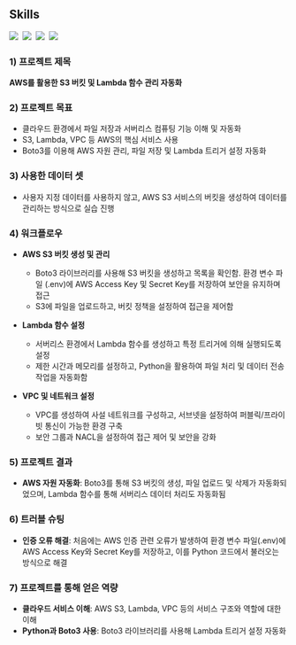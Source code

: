 ## Skills
<img src="https://img.shields.io/badge/AWS-232F3E?style=for-the-badge&logo=amazonaws&logoColor=white"/>&nbsp;
<img src="https://img.shields.io/badge/Python-3776AB?style=for-the-badge&logo=python&logoColor=white"/>&nbsp;
<img src="https://img.shields.io/badge/Boto3-4285F4?style=for-the-badge&logo=python&logoColor=white"/>&nbsp;
<img src="https://img.shields.io/badge/Jupyter-F37626?style=for-the-badge&logo=jupyter&logoColor=white"/>&nbsp;


### 1) 프로젝트 제목

**AWS를 활용한 S3 버킷 및 Lambda 함수 관리 자동화**


### 2) 프로젝트 목표

- 클라우드 환경에서 파일 저장과 서버리스 컴퓨팅 기능 이해 및 자동화
- S3, Lambda, VPC 등 AWS의 핵심 서비스 사용
- Boto3를 이용해 AWS 자원 관리, 파일 저장 및 Lambda 트리거 설정 자동화


### 3) 사용한 데이터 셋

- 사용자 지정 데이터를 사용하지 않고, AWS S3 서비스의 버킷을 생성하여 데이터를 관리하는 방식으로 실습 진행


### 4) 워크플로우

- **AWS S3 버킷 생성 및 관리**
  - Boto3 라이브러리를 사용해 S3 버킷을 생성하고 목록을 확인함. 환경 변수 파일 (.env)에 AWS Access Key 및 Secret Key를 저장하여 보안을 유지하며 접근
  - S3에 파일을 업로드하고, 버킷 정책을 설정하여 접근을 제어함

- **Lambda 함수 설정**
  - 서버리스 환경에서 Lambda 함수를 생성하고 특정 트리거에 의해 실행되도록 설정
  - 제한 시간과 메모리를 설정하고, Python을 활용하여 파일 처리 및 데이터 전송 작업을 자동화함

- **VPC 및 네트워크 설정**
  - VPC를 생성하여 사설 네트워크를 구성하고, 서브넷을 설정하여 퍼블릭/프라이빗 통신이 가능한 환경 구축
  - 보안 그룹과 NACL을 설정하여 접근 제어 및 보안을 강화


### 5) 프로젝트 결과

- **AWS 자원 자동화**: Boto3를 통해 S3 버킷의 생성, 파일 업로드 및 삭제가 자동화되었으며, Lambda 함수를 통해 서버리스 데이터 처리도 자동화됨


### 6) 트러블 슈팅

- **인증 오류 해결**: 처음에는 AWS 인증 관련 오류가 발생하여 환경 변수 파일(.env)에 AWS Access Key와 Secret Key를 저장하고, 이를 Python 코드에서 불러오는 방식으로 해결


### 7) 프로젝트를 통해 얻은 역량

- **클라우드 서비스 이해**: AWS S3, Lambda, VPC 등의 서비스 구조와 역할에 대한 이해
- **Python과 Boto3 사용**: Boto3 라이브러리를 사용해 Lambda 트리거 설정 자동화
